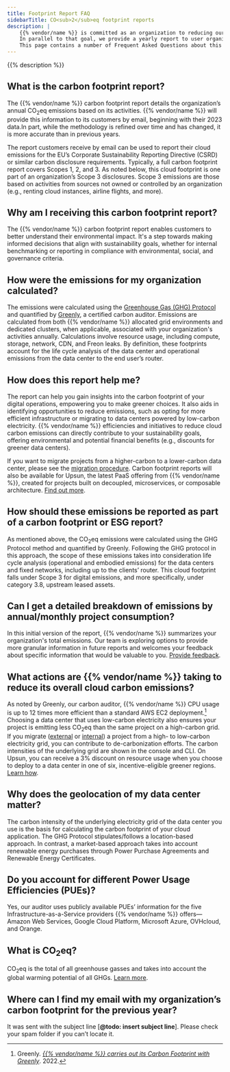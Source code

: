 ```yaml
---
title: Footprint Report FAQ
sidebarTitle: CO<sub>2</sub>eq footprint reports
description: |
    {{% vendor/name %}} is committed as an organization to reducing our environment impact. 
    In parallel to that goal, we provide a yearly report to user organizations which details that organization’s annual CO<sub>2</sub>eq emissions for that year. 
    This page contains a number of Frequent Asked Questions about this report.
---
```


{{% description %}}

## What is the carbon footprint report?

The {{% vendor/name %}} carbon footprint report details the organization’s annual CO<sub>2</sub>eq emissions based on its activities. 
{{% vendor/name %}} will provide this information to its customers by email, beginning with their 2023 data.In part, while the methodology is refined over time and has changed, it is more accurate than in previous years.

The report customers receive by email can be used to report their cloud emissions for the EU’s Corporate Sustainability Reporting Directive (CSRD) or similar carbon disclosure requirements. 
Typically, a full carbon footprint report covers Scopes 1, 2, and 3. 
As noted below, this cloud footprint is one part of an organization’s Scope 3 disclosures. 
Scope 3 emissions are those based on activities from sources not owned or controlled by an organization (e.g., renting cloud instances, airline flights, and more). 

## Why am I receiving this carbon footprint report?

The {{% vendor/name %}} carbon footprint report enables customers to better understand their environmental impact. 
It's a step towards making informed decisions that align with sustainability goals, whether for internal benchmarking or reporting in compliance with environmental, social, and governance criteria.

## How were the emissions for my organization calculated?

The emissions were calculated using the [Greenhouse Gas (GHG) Protocol](https://ghgprotocol.org/) and quantified by [Greenly](https://greenly.earth/en-us/carbon-footprint), a certified carbon auditor. 
Emissions are calculated from both {{% vendor/name %}} allocated grid environments and dedicated clusters, when applicable, associated with your organization's activities annually. 
Calculations involve resource usage, including compute, storage, network, CDN, and Freon leaks. 
By definition, these footprints account for the life cycle analysis of the data center and operational emissions from the data center to the end user’s router.

## How does this report help me?

The report can help you gain insights into the carbon footprint of your digital operations, empowering you to make greener choices. 
It also aids in identifying opportunities to reduce emissions, such as opting for more efficient infrastructure or migrating to data centers powered by low-carbon electricity. 
{{% vendor/name %}} efficiencies and initiatives to reduce cloud carbon emissions can directly contribute to your sustainability goals, offering environmental and potential financial benefits (e.g., discounts for greener data centers).

If you want to migrate projects from a higher-carbon to a lower-carbon data center, please see the [migration procedure](/projects/region-migration). 
Carbon footprint reports will also be available for Upsun, the latest PaaS offering from {{% vendor/name %}}, created for projects built on decoupled, microservices, or composable architecture. [Find out more](https://upsun.com/). 

## How should these emissions be reported as part of a carbon footprint or ESG report?

As mentioned above, the CO<sub>2</sub>eq emissions were calculated using the GHG Protocol method and quantified by Greenly. 
Following the GHG protocol in this approach, the scope of these emissions takes into consideration life cycle analysis (operational and embodied emissions) for the data centers and fixed networks, including up to the clients’ router. 
This cloud footprint falls under Scope 3 for digital emissions, and more specifically, under category 3.8, upstream leased assets.

## Can I get a detailed breakdown of emissions by annual/monthly project consumption?

In this initial version of the report, {{% vendor/name %}} summarizes your organization's total emissions. 
Our team is exploring options to provide more granular information in future reports and welcomes your feedback about specific information that would be valuable to you. [Provide feedback](https://next.platform.sh/tabs/4-under-development).

## What actions are {{% vendor/name %}} taking to reduce its overall cloud carbon emissions?

As noted by Greenly, our carbon auditor, {{% vendor/name %}} CPU usage is up to 12 times more efficient than a standard AWS EC2 deployment.[^1] 
Choosing a data center that uses low-carbon electricity also ensures your project is emitting less CO<sub>2</sub>eq than the same project on a high-carbon grid. 
If you migrate ([external](/learn/tutorials/migrating) or [internal](/projects/region-migration)) a project from a high- to low-carbon electricity grid, you can contribute to de-carbonization efforts. 
The carbon intensities of the underlying grid are shown in the console and CLI. 
On Upsun, you can receive a 3% discount on resource usage when you choose to deploy to a data center in one of six, incentive-eligible greener regions. 
[Learn how](https://upsun.com/blog/greener-region-discount/).

## Why does the geolocation of my data center matter?

The carbon intensity of the underlying electricity grid of the data center you use is the basis for calculating the carbon footprint of your cloud application. 
The GHG Protocol stipulates/follows a location-based approach. 
In contrast, a market-based approach takes into account renewable energy purchases through Power Purchase Agreements and Renewable Energy Certificates. 

## Do you account for different Power Usage Efficiencies (PUEs)?

Yes, our auditor uses publicly available PUEs’ information for the five Infrastructure-as-a-Service providers {{% vendor/name %}} offers—Amazon Web Services, Google Cloud Platform, Microsoft Azure, OVHcloud, and Orange. 

## What is CO<sub>2</sub>eq?

CO<sub>2</sub>eq is the total of all greenhouse gasses and takes into account the global warming potential of all GHGs. 
[Learn more](https://ec.europa.eu/eurostat/statistics-explained/index.php?title=Glossary:Carbon_dioxide_equivalent#:~:text=A%20carbon%20dioxide%20equivalent%20or,with%20the%20same%20global%20warming). 

## Where can I find my email with my organization’s carbon footprint for the previous year?

It was sent with the subject line [**@todo: insert subject line**]. 
Please check your spam folder if you can’t locate it. 

[^1]: Greenly. _[{{% vendor/name %}} carries out its Carbon Footprint with Greenly](https://greenly.earth/en-gb/case-study/platform.sh1)_. 2022.
